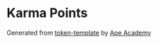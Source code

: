 # Karma Points

Generated from [token-template](https://github.com/ApeAcademy/token-template) by [Ape Academy](academy.apeworx.io)